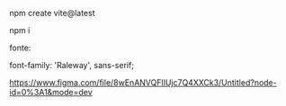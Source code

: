 npm create vite@latest

npm i 


fonte: 
<link rel="preconnect" href="https://fonts.googleapis.com">
<link rel="preconnect" href="https://fonts.gstatic.com" crossorigin>
<link href="https://fonts.googleapis.com/css2?family=Raleway:ital,wght@0,100;0,200;0,300;0,400;0,500;0,600;0,700;0,800;0,900;1,100;1,200;1,300;1,400;1,500;1,600;1,700;1,800;1,900&display=swap" rel="stylesheet">


font-family: 'Raleway', sans-serif;

https://www.figma.com/file/8wEnANVQFlIUjc7Q4XXCk3/Untitled?node-id=0%3A1&mode=dev